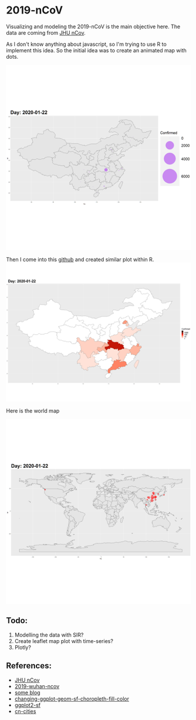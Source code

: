 # 2019-nCoV

Visualizing and modeling the 2019-nCoV is the main objective here. The data are coming from [JHU nCov](https://systems.jhu.edu/research/public-health/ncov/).

As I don't know anything about javascript, so I'm trying to use R to implement this idea. So the initial idea was to create an animated map with dots.

![FirstAnimate](./figures/jhu_animate_china.gif)


Then I come into this [github](https://github.com/globalcitizen/2019-wuhan-coronavirus-data/) and created similar plot within R.
![SecondAnimate](./figures/jhu_china_polygon_animate.gif)

Here is the world map

![ThirdAnimate](./figures/jhu_animate_world.gif)

## Todo:

1. Modelling the data with SIR?
2. Create leaflet map plot with time-series?
3. Plotly?

## References:
- [JHU nCov](https://systems.jhu.edu/research/public-health/ncov/)
- [2019-wuhan-ncov](https://github.com/globalcitizen/2019-wuhan-coronavirus-data/)
- [some blog](http://boazsobrado.com/blog/2019/01/13/where-i-was-in-2018/)
- [changing-ggplot-geom-sf-choropleth-fill-color](https://stackoverflow.com/questions/48288183/changing-ggplot-geom-sf-choropleth-fill-colors)
- [ggplot2-sf](https://www.r-spatial.org/r/2018/10/25/ggplot2-sf.html)
- [cn-cities](https://simplemaps.com/data/cn-cities)